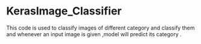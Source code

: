 # KerasImage_Classifier
This code is used to classify images of different category and classify them and whenever an input image is given ,model will predict its category . 
